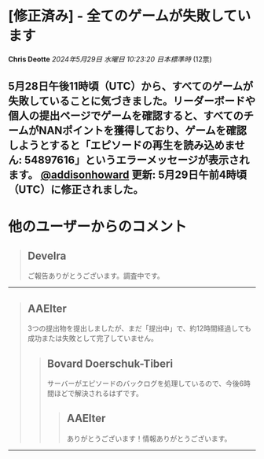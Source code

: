 # [修正済み] - 全てのゲームが失敗しています
**Chris Deotte** *2024年5月29日 水曜日 10:23:20 日本標準時* (12票)

5月28日午後11時頃（UTC）から、すべてのゲームが失敗していることに気づきました。リーダーボードや個人の提出ページでゲームを確認すると、すべてのチームがNANポイントを獲得しており、ゲームを確認しようとすると「エピソードの再生を読み込めません: 54897616」というエラーメッセージが表示されます。
[@addisonhoward](https://www.kaggle.com/addisonhoward)
**更新:** 5月29日午前4時頃（UTC）に修正されました。
---
# 他のユーザーからのコメント
> ## Develra
> 
> ご報告ありがとうございます。調査中です。
> 
> 
> 
---
> ## AAElter
> 
> 3つの提出物を提出しましたが、まだ「提出中」で、約12時間経過しても成功または失敗として完了していません。
> 
> 
> 
> > ## Bovard Doerschuk-Tiberi
> > 
> > サーバーがエピソードのバックログを処理しているので、今後6時間ほどで解決されるはずです。
> > 
> > 
> > > ## AAElter
> > > 
> > > ありがとうございます！情報ありがとうございます。
> > > 
> > > 
---

